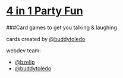 [4 in 1 Party Fun](http://4in1.github.io)
================



###Card games to get you talking &amp; laughing

cards created by [@buddytoledo](https://twitter.com/buddytoledo)

webdev team:
- [@bzelip](https://twitter.com/bzelip)
- [@buddytoledo](https://twitter.com/buddytoledo)